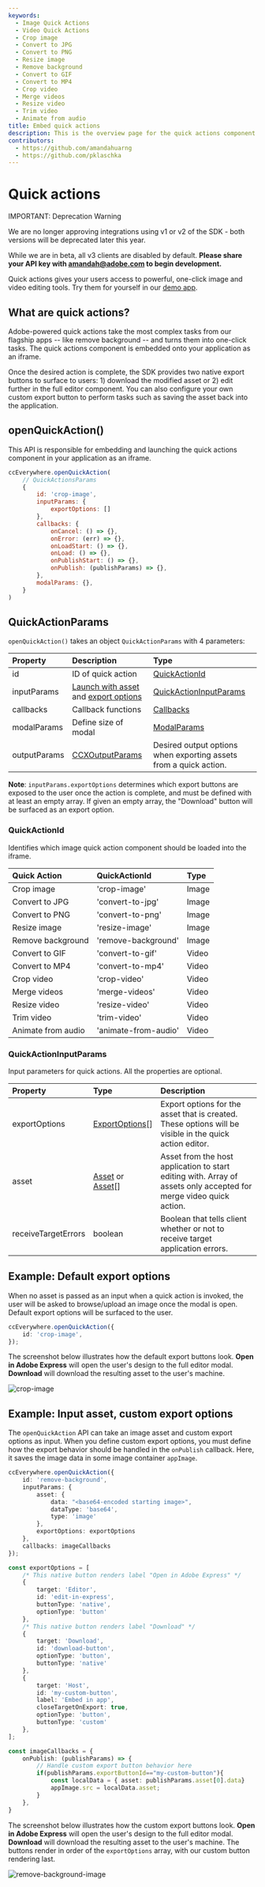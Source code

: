```yaml
---
keywords:
  - Image Quick Actions
  - Video Quick Actions
  - Crop image
  - Convert to JPG
  - Convert to PNG
  - Resize image
  - Remove background
  - Convert to GIF
  - Convert to MP4
  - Crop video 
  - Merge videos
  - Resize video
  - Trim video
  - Animate from audio
title: Embed quick actions
description: This is the overview page for the quick actions component.
contributors:
  - https://github.com/amandahuarng
  - https://github.com/pklaschka
---
```


# Quick actions

<InlineAlert variant="error" slots="header, text1, text2" />

IMPORTANT: Deprecation Warning

We are no longer approving integrations using v1 or v2 of the SDK - both versions will be deprecated later this year.

While we are in beta, all v3 clients are disabled by default. **Please share your API key with amandah@adobe.com to begin development.**

Quick actions gives your users access to powerful, one-click image and video editing tools. Try them for yourself in our [demo app](https://demo.expressembed.com).

## What are quick actions?

Adobe-powered quick actions take the most complex tasks from our flagship apps -- like remove background -- and turns them into one-click tasks. The quick actions component is embedded onto your application as an iframe.

Once the desired action is complete, the SDK provides two native export buttons to surface to users: 1) download the modified asset or 2) edit further in the full editor component. You can also configure your own custom export button to perform tasks such as saving the asset back into the application.

## openQuickAction()

This API is responsible for embedding and launching the quick actions component in your application as an iframe.

```js
ccEverywhere.openQuickAction(
    // QuickActionsParams
    {
        id: 'crop-image', 
        inputParams: {
            exportOptions: []
        },
        callbacks: {
            onCancel: () => {},
            onError: (err) => {},
            onLoadStart: () => {},
            onLoad: () => {},
            onPublishStart: () => {},
            onPublish: (publishParams) => {},
        },
        modalParams: {},
    }
)
```

## QuickActionParams

`openQuickAction()` takes an object `QuickActionParams` with 4 parameters:

| Property | Description | Type
| :-- | :-- | :--
| id | ID of quick action| [QuickActionId](../../reference/CCEverywhere/quick_actions/index.md#quickactionid)
| inputParams | [Launch with asset](../../reference/types/index.md#asset) and [export options](../../reference/types/index.md#exportoptions) | [QuickActionInputParams](../../reference/CCEverywhere/quick_actions/index.md#quickactioninputparams)
| callbacks | Callback functions | [Callbacks](../../reference/types/index.md#callbacks)
| modalParams | Define size of modal |  [ModalParams](../../reference/types/index.md#modalparams)
| outputParams | [CCXOutputParams](../../reference/types/index.md#ccxoutputparams) | Desired output options when exporting assets from a quick action.

**Note**: `inputParams.exportOptions` determines which export buttons are exposed to the user once the action is complete, and must be defined with at least an empty array. If given an empty array, the "Download" button will be surfaced as an export option.

### QuickActionId

Identifies which image quick action component should be loaded into the iframe.

| Quick Action | QuickActionId | Type
| :-- | :-- | :--
| Crop image | 'crop-image' | Image
| Convert to JPG | 'convert-to-jpg' | Image
| Convert to PNG | 'convert-to-png' | Image
| Resize image | 'resize-image' | Image
| Remove background | 'remove-background' | Image
| Convert to GIF | 'convert-to-gif' | Video
| Convert to MP4 | 'convert-to-mp4' | Video
| Crop video | 'crop-video' | Video
| Merge videos | 'merge-videos' | Video
| Resize video | 'resize-video' | Video
| Trim video | 'trim-video' | Video
| Animate from audio | 'animate-from-audio' | Video

### QuickActionInputParams

Input parameters for quick actions. All the properties are optional.

| Property | Type | Description
| :-- | :-- | :--
| exportOptions | [ExportOptions](../../reference/types/index.md#exportoptions)[] | Export options for the asset that is created. These options will be visible in the quick action editor.
| asset | [Asset](../../reference/types/index.md#asset) or [Asset](../../reference/types/index.md#asset)[] | Asset from the host application to start editing with. Array of assets only accepted for merge video quick action.
| receiveTargetErrors | boolean | Boolean that tells client whether or not to receive target application errors.

## Example: Default export options

When no asset is passed as an input when a quick action is invoked, the user will be asked to browse/upload an image once the modal is open. Default export options will be surfaced to the user.

``` ts title="crop-image.js" hl_lines="15"
ccEverywhere.openQuickAction({
    id: 'crop-image', 
});
```

The screenshot below illustrates how the default export buttons look. **Open in Adobe Express** will open the user's design to the full editor modal. **Download** will download the resulting asset to the user's machine.

![crop-image](./default-export.png)

## Example: Input asset, custom export options

The `openQuickAction` API can take an image asset and custom export options as input. When you define custom export options, you must define how the export behavior should be handled in the `onPublish` callback. Here, it saves the image data in some image container `appImage`.

``` ts title="remove-background.js" hl_lines="5 29 40"
ccEverywhere.openQuickAction({
    id: 'remove-background', 
    inputParams: {
        asset: {
            data: "<base64-encoded starting image>", 
            dataType: 'base64', 
            type: 'image'
        }, 
        exportOptions: exportOptions
    },
    callbacks: imageCallbacks
});

const exportOptions = [
    /* This native button renders label "Open in Adobe Express" */
    {
        target: 'Editor',
        id: 'edit-in-express',
        buttonType: 'native',
        optionType: 'button'
    },
    /* This native button renders label "Download" */
    {
        target: 'Download',
        id: 'download-button',
        optionType: 'button',
        buttonType: 'native'
    },
    {
        target: 'Host',
        id: 'my-custom-button',
        label: 'Embed in app',
        closeTargetOnExport: true,
        optionType: 'button',
        buttonType: 'custom'
    },
];

const imageCallbacks = {
    onPublish: (publishParams) => {
        // Handle custom export button behavior here
        if(publishParams.exportButtonId=="my-custom-button"){
            const localData = { asset: publishParams.asset[0].data}
            appImage.src = localData.asset;
        }
    },
}
```

The screenshot below illustrates how the custom export buttons look. **Open in Adobe Express** will open the user's design to the full editor modal. **Download** will download the resulting asset to the user's machine. The buttons render in order of the `exportOptions` array, with our custom button rendering last.

![remove-background-image](./custom-export.png)
